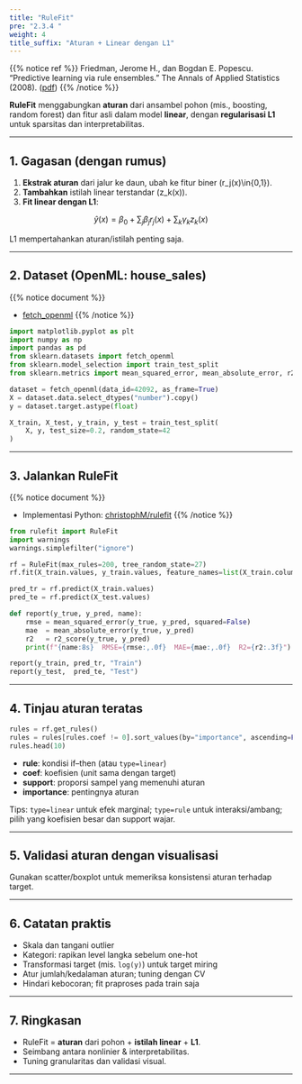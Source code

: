 ```yaml
---
title: "RuleFit"
pre: "2.3.4 "
weight: 4
title_suffix: "Aturan + Linear dengan L1"
---
```


{{% notice ref %}}
Friedman, Jerome H., dan Bogdan E. Popescu. “Predictive learning via rule ensembles.” The Annals of Applied Statistics (2008). ([pdf](https://jerryfriedman.su.domains/ftp/RuleFit.pdf))
{{% /notice %}}

<div class="pagetop-box">
  <p><b>RuleFit</b> menggabungkan <b>aturan</b> dari ansambel pohon (mis., boosting, random forest) dan fitur asli dalam model <b>linear</b>, dengan <b>regularisasi L1</b> untuk sparsitas dan interpretabilitas.</p>
</div>

---

## 1. Gagasan (dengan rumus)

1) <b>Ekstrak aturan</b> dari jalur ke daun, ubah ke fitur biner \(r_j(x)\in\{0,1\}).  
2) <b>Tambahkan</b> istilah linear terstandar \(z_k(x)\).  
3) <b>Fit linear dengan L1</b>:

$$
\hat y(x) = \beta_0 + \sum_j \beta_j r_j(x) + \sum_k \gamma_k z_k(x)
$$

L1 mempertahankan aturan/istilah penting saja.

---

## 2. Dataset (OpenML: house_sales)

{{% notice document %}}
- [fetch_openml](https://scikit-learn.org/stable/modules/generated/sklearn.datasets.fetch_openml.html)
{{% /notice %}}

```python
import matplotlib.pyplot as plt
import numpy as np
import pandas as pd
from sklearn.datasets import fetch_openml
from sklearn.model_selection import train_test_split
from sklearn.metrics import mean_squared_error, mean_absolute_error, r2_score

dataset = fetch_openml(data_id=42092, as_frame=True)
X = dataset.data.select_dtypes("number").copy()
y = dataset.target.astype(float)

X_train, X_test, y_train, y_test = train_test_split(
    X, y, test_size=0.2, random_state=42
)
```

---

## 3. Jalankan RuleFit

{{% notice document %}}
- Implementasi Python: <a href="https://github.com/christophM/rulefit" target="_blank" rel="noopener">christophM/rulefit</a>
{{% /notice %}}

```python
from rulefit import RuleFit
import warnings
warnings.simplefilter("ignore")

rf = RuleFit(max_rules=200, tree_random_state=27)
rf.fit(X_train.values, y_train.values, feature_names=list(X_train.columns))

pred_tr = rf.predict(X_train.values)
pred_te = rf.predict(X_test.values)

def report(y_true, y_pred, name):
    rmse = mean_squared_error(y_true, y_pred, squared=False)
    mae  = mean_absolute_error(y_true, y_pred)
    r2   = r2_score(y_true, y_pred)
    print(f"{name:8s}  RMSE={rmse:,.0f}  MAE={mae:,.0f}  R2={r2:.3f}")

report(y_train, pred_tr, "Train")
report(y_test,  pred_te, "Test")
```

---

## 4. Tinjau aturan teratas

```python
rules = rf.get_rules()
rules = rules[rules.coef != 0].sort_values(by="importance", ascending=False)
rules.head(10)
```

- <b>rule</b>: kondisi if–then (atau `type=linear`)  
- <b>coef</b>: koefisien (unit sama dengan target)  
- <b>support</b>: proporsi sampel yang memenuhi aturan  
- <b>importance</b>: pentingnya aturan

Tips: `type=linear` untuk efek marginal; `type=rule` untuk interaksi/ambang; pilih yang koefisien besar dan support wajar.

---

## 5. Validasi aturan dengan visualisasi

Gunakan scatter/boxplot untuk memeriksa konsistensi aturan terhadap target.

---

## 6. Catatan praktis

- Skala dan tangani outlier  
- Kategori: rapikan level langka sebelum one-hot  
- Transformasi target (mis. `log(y)`) untuk target miring  
- Atur jumlah/kedalaman aturan; tuning dengan CV  
- Hindari kebocoran; fit praproses pada train saja

---

## 7. Ringkasan

- RuleFit = <b>aturan</b> dari pohon + <b>istilah linear</b> + <b>L1</b>.  
- Seimbang antara nonlinier & interpretabilitas.  
- Tuning granularitas dan validasi visual.

---

